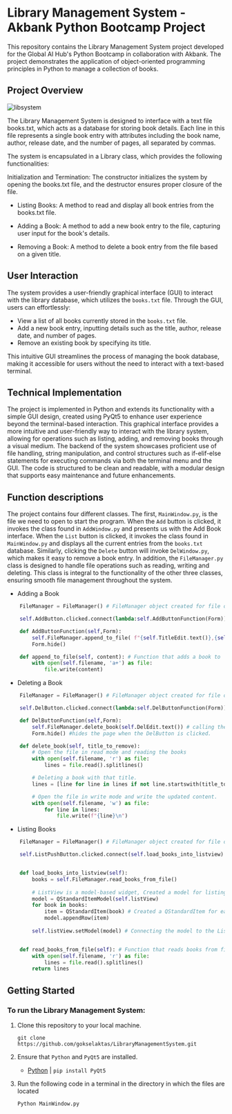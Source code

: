 
# Library Management System - Akbank Python Bootcamp Project

This repository contains the Library Management System project developed for the Global AI Hub's Python Bootcamp in collaboration with Akbank. The project demonstrates the application of object-oriented programming principles in Python to manage a collection of books.

## Project Overview
![libsystem](https://github.com/gokselaktas/LibraryManagementSystem/assets/33264492/cd9d3953-a028-4e0b-a024-7517b368c7d9)

The Library Management System is designed to interface with a text file books.txt, which acts as a database for storing book details. Each line in this file represents a single book entry with attributes including the book name, author, release date, and the number of pages, all separated by commas.

The system is encapsulated in a Library class, which provides the following functionalities:

Initialization and Termination: The constructor initializes the system by opening the books.txt file, and the destructor ensures proper closure of the file.

 - Listing Books: A method to read and display all book entries from the books.txt file.

 - Adding a Book: A method to add a new book entry to the file, capturing user input for the book's details.

 - Removing a Book: A method to delete a book entry from the file based on a given title.

## User Interaction

The system provides a user-friendly graphical interface (GUI) to interact with the library database, which utilizes the `books.txt` file. Through the GUI, users can effortlessly:

- View a list of all books currently stored in the `books.txt` file.
- Add a new book entry, inputting details such as the title, author, release date, and number of pages.
- Remove an existing book by specifying its title.

This intuitive GUI streamlines the process of managing the book database, making it accessible for users without the need to interact with a text-based terminal.


## Technical Implementation

The project is implemented in Python and extends its functionality with a simple GUI design, created using PyQt5 to enhance user experience beyond the terminal-based interaction. This graphical interface provides a more intuitive and user-friendly way to interact with the library system, allowing for operations such as listing, adding, and removing books through a visual medium. The backend of the system showcases proficient use of file handling, string manipulation, and control structures such as if-elif-else statements for executing commands via both the terminal menu and the GUI. The code is structured to be clean and readable, with a modular design that supports easy maintenance and future enhancements.

## Function descriptions

The project contains four different classes. The first, `MainWindow.py`, is the file we need to open to start the program. When the `Add` button is clicked, it invokes the class found in `AddWindow.py` and presents us with the Add Book interface. When the `List` button is clicked, it invokes the class found in `MainWindow.py` and displays all the current entries from the `books.txt` database. Similarly, clicking the `Delete` button will invoke `DelWindow.py`, which makes it easy to remove a book entry. In addition, the `FileManager.py` class is designed to handle file operations such as reading, writing and deleting. This class is integral to the functionality of the other three classes, ensuring smooth file management throughout the system. 

- Adding a Book
  
```python
    FileManager = FileManager() # FileManager object created for file operations
```
```python
    self.AddButton.clicked.connect(lambda:self.AddButtonFunction(Form)) # when the AddButton clicked
```
```python
    def AddButtonFunction(self,Form):
        self.FileManager.append_to_file( f"{self.TitleEdit.text()},{self.AuthorEdit.text()},{self.YearEdit.text()},{self.PageEdit.text()}\n") # calling the append_to_file method
        Form.hide()
```
```python
    def append_to_file(self, content): # Function that adds a book to 'Books.txt'
        with open(self.filename, 'a+') as file:
            file.write(content)
```

- Deleting a Book

```python
    FileManager = FileManager() # FileManager object created for file operations
```
```python
    self.DelButton.clicked.connect(lambda:self.DelButtonFunction(Form)) # when the DelButton clicked
```
```python
    def DelButtonFunction(self,Form):
        self.FileManager.delete_book(self.DelEdit.text()) # calling the delete_book method
        Form.hide() #hides the page when the DelButton is clicked.
```
```python
    def delete_book(self, title_to_remove):
        # Open the file in read mode and reading the books
        with open(self.filename, 'r') as file:
            lines = file.read().splitlines()

        # Deleting a book with that title.
        lines = [line for line in lines if not line.startswith(title_to_remove)]

        # Open the file in write mode and write the updated content.
        with open(self.filename, 'w') as file:
            for line in lines:
                file.write(f"{line}\n")
```

- Listing Books
  
```python
    FileManager = FileManager() # FileManager object created for file operation
```
```python
    self.ListPushButton.clicked.connect(self.load_books_into_listview)
```

```python

    def load_books_into_listview(self):
        books = self.FileManager.read_books_from_file()
        
        # ListView is a model-based widget, Created a model for listing books
        model = QStandardItemModel(self.listView)
        for book in books:
            item = QStandardItem(book) # Created a QStandardItem for each book and added it to model
            model.appendRow(item)
        
        self.listView.setModel(model) # Connecting the model to the ListView
```
```python

    def read_books_from_file(self): # Function that reads books from file
        with open(self.filename, 'r') as file:
            lines = file.read().splitlines()
        return lines

```



## Getting Started

### To run the Library Management System:

1. Clone this repository to your local machine.

   ``` git clone https://github.com/gokselaktas/LibraryManagementSystem.git ```

2. Ensure that `Python` and `PyQt5` are installed.
   - [Python](https://www.python.org/downloads/) | 
   ``` pip install PyQt5 ```
   

3. Run the following code in a terminal in the directory in which the files are located

    ``` Python MainWindow.py ```
